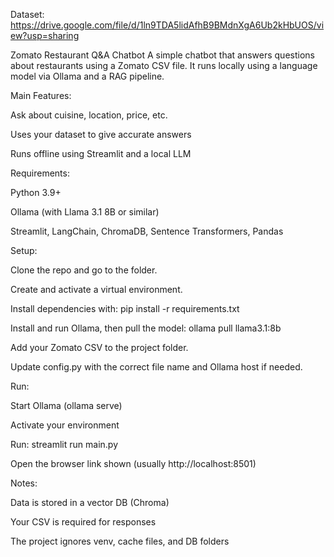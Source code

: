 Dataset: https://drive.google.com/file/d/1ln9TDA5lidAfhB9BMdnXgA6Ub2kHbUOS/view?usp=sharing

Zomato Restaurant Q&A Chatbot
A simple chatbot that answers questions about restaurants using a Zomato CSV file. It runs locally using a language model via Ollama and a RAG pipeline.

Main Features:

Ask about cuisine, location, price, etc.

Uses your dataset to give accurate answers

Runs offline using Streamlit and a local LLM

Requirements:

Python 3.9+

Ollama (with Llama 3.1 8B or similar)

Streamlit, LangChain, ChromaDB, Sentence Transformers, Pandas

Setup:

Clone the repo and go to the folder.

Create and activate a virtual environment.

Install dependencies with: pip install -r requirements.txt

Install and run Ollama, then pull the model: ollama pull llama3.1:8b

Add your Zomato CSV to the project folder.

Update config.py with the correct file name and Ollama host if needed.

Run:

Start Ollama (ollama serve)

Activate your environment

Run: streamlit run main.py

Open the browser link shown (usually http://localhost:8501)

Notes:

Data is stored in a vector DB (Chroma)

Your CSV is required for responses

The project ignores venv, cache files, and DB folders

